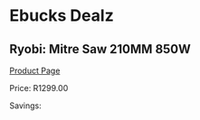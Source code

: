 
# Ebucks Dealz
## Ryobi: Mitre Saw 210MM 850W
[Product Page](https://www.ebucks.com/web/shop/productSelected.do?prodId=315061562&catId=1235224419)

Price: R1299.00

Savings: 


	